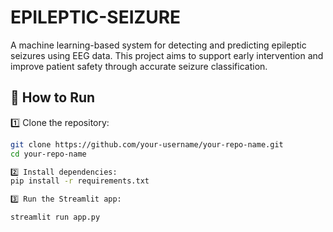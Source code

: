 # EPILEPTIC-SEIZURE
A machine learning-based system for detecting and predicting epileptic seizures using EEG data. This project aims to support early intervention and improve patient safety through accurate seizure classification.

## 🚀 How to Run

1️⃣ Clone the repository:
```bash
git clone https://github.com/your-username/your-repo-name.git
cd your-repo-name

2️⃣ Install dependencies:
pip install -r requirements.txt

3️⃣ Run the Streamlit app:

streamlit run app.py

